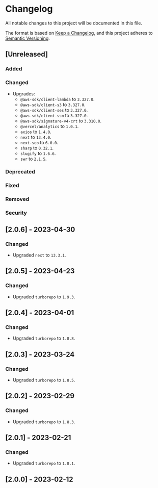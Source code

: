 # Changelog

All notable changes to this project will be documented in this file.

The format is based on [Keep a Changelog](https://keepachangelog.com/en/1.0.0/),
and this project adheres to [Semantic Versioning](https://semver.org/spec/v2.0.0.html).

## [Unreleased]

### Added

### Changed

-   Upgrades:
    -   `@aws-sdk/client-lambda` to `3.327.0`.
    -   `@aws-sdk/client-s3` to `3.327.0`.
    -   `@aws-sdk/client-ses` to `3.327.0`.
    -   `@aws-sdk/client-ssm` to `3.327.0`.
    -   `@aws-sdk/signature-v4-crt` to `3.310.0`.
    -   `@vercel/analytics` to `1.0.1`.
    -   `axios` to `1.4.0`.
    -   `next` to `13.4.0`.
    -   `next-seo` to `6.0.0`.
    -   `sharp` to `0.32.1`.
    -   `slugify` to `1.6.6`.
    -   `swr` to `2.1.5`.

### Deprecated

### Fixed

### Removed

### Security

## [2.0.6] - 2023-04-30

### Changed

-   Upgraded `next` to `13.3.1`.

## [2.0.5] - 2023-04-23

### Changed

-   Upgraded `turborepo` to `1.9.3`.

## [2.0.4] - 2023-04-01

### Changed

-   Upgraded `turborepo` to `1.8.8`.

## [2.0.3] - 2023-03-24

### Changed

-   Upgraded `turborepo` to `1.8.5`.

## [2.0.2] - 2023-02-29

### Changed

-   Upgraded `turborepo` to `1.8.3`.

## [2.0.1] - 2023-02-21

### Changed

-   Upgraded `turborepo` to `1.8.1`.

## [2.0.0] - 2023-02-12
